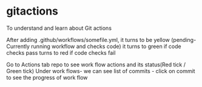 # gitactions
To understand and learn about Git actions


After adding .github/workflows/somefile.yml, it turns to be yellow (pending- Currently running workflow and checks code)
  it turns to green if code checks pass
  turns to red if code checks fail

Go to Actions tab repo to see work flow actions and its status(Red tick / Green tick)
  Under work flows- we can see list of commits - click on commit to see the progress of work flow

